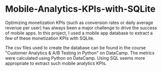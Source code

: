 # Mobile-Analytics-KPIs-with-SQLite
Optimizing monetization KPIs (such as conversion rates or daily average revenue per user) has always been a major challenge to drive the success of mobile apps. In this project, I used a mobile app database to extract a few of these monetization KPIs with SQLite.

The csv files used to create the database can be found in the course "Customer Analytics & A/B Testing in Python" on DataCamp. The metrics were calculated using Python on DataCamp. Using SQL seems more appropriate to extract such mobile analytics KPIs. 
